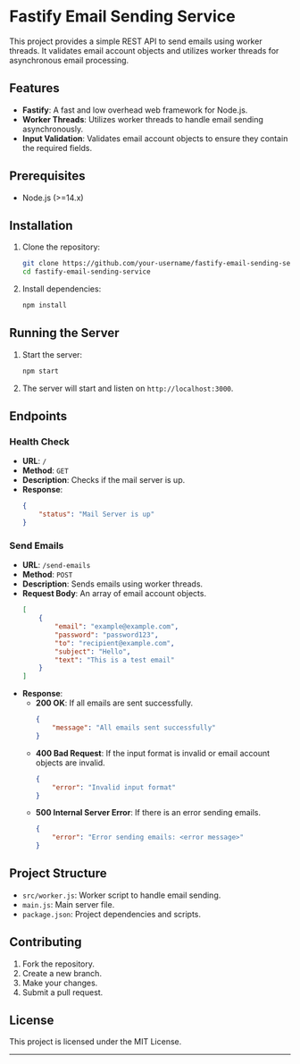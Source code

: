 # Fastify Email Sending Service

This project provides a simple REST API to send emails using worker threads. It validates email account objects and utilizes worker threads for asynchronous email processing.

## Features

- **Fastify**: A fast and low overhead web framework for Node.js.
- **Worker Threads**: Utilizes worker threads to handle email sending asynchronously.
- **Input Validation**: Validates email account objects to ensure they contain the required fields.

## Prerequisites

- Node.js (>=14.x)

## Installation

1. Clone the repository:
    ```bash
    git clone https://github.com/your-username/fastify-email-sending-service.git
    cd fastify-email-sending-service
    ```

2. Install dependencies:
    ```bash
    npm install
    ```

## Running the Server

1. Start the server:
    ```bash
    npm start
    ```

2. The server will start and listen on `http://localhost:3000`.

## Endpoints

### Health Check

- **URL**: `/`
- **Method**: `GET`
- **Description**: Checks if the mail server is up.
- **Response**:
    ```json
    {
        "status": "Mail Server is up"
    }
    ```

### Send Emails

- **URL**: `/send-emails`
- **Method**: `POST`
- **Description**: Sends emails using worker threads.
- **Request Body**: An array of email account objects.
    ```json
    [
        {
            "email": "example@example.com",
            "password": "password123",
            "to": "recipient@example.com",
            "subject": "Hello",
            "text": "This is a test email"
        }
    ]
    ```
- **Response**: 
    - **200 OK**: If all emails are sent successfully.
        ```json
        {
            "message": "All emails sent successfully"
        }
        ```
    - **400 Bad Request**: If the input format is invalid or email account objects are invalid.
        ```json
        {
            "error": "Invalid input format"
        }
        ```
    - **500 Internal Server Error**: If there is an error sending emails.
        ```json
        {
            "error": "Error sending emails: <error message>"
        }
        ```

## Project Structure

- `src/worker.js`: Worker script to handle email sending.
- `main.js`: Main server file.
- `package.json`: Project dependencies and scripts.


## Contributing

1. Fork the repository.
2. Create a new branch.
3. Make your changes.
4. Submit a pull request.

## License

This project is licensed under the MIT License.

---
